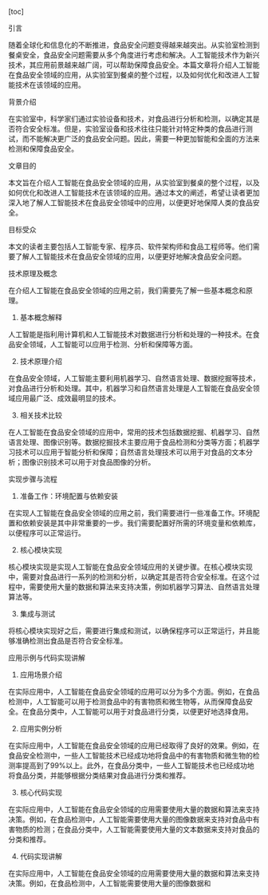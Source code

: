 
[toc]                    
                
                
引言

随着全球化和信息化的不断推进，食品安全问题变得越来越突出。从实验室检测到餐桌安全，食品安全问题需要从多个角度进行考虑和解决。人工智能技术作为新兴技术，其应用前景越来越广阔，可以帮助保障食品安全。本篇文章将介绍人工智能在食品安全领域的应用，从实验室到餐桌的整个过程，以及如何优化和改进人工智能技术在该领域的应用。

背景介绍

在实验室中，科学家们通过实验设备和技术，对食品进行分析和检测，以确定其是否符合安全标准。但是，实验室设备和技术往往只能针对特定种类的食品进行测试，而不能解决更广泛的食品安全问题。因此，需要一种更加智能和全面的方法来检测和保障食品安全。

文章目的

本文旨在介绍人工智能在食品安全领域的应用，从实验室到餐桌的整个过程，以及如何优化和改进人工智能技术在该领域的应用。通过本文的阐述，希望让读者更加深入地了解人工智能技术在食品安全领域中的应用，以便更好地保障人类的食品安全。

目标受众

本文的读者主要包括人工智能专家、程序员、软件架构师和食品工程师等。他们需要了解人工智能技术在食品安全领域的应用，以便更好地解决食品安全问题。

技术原理及概念

在介绍人工智能在食品安全领域的应用之前，我们需要先了解一些基本概念和原理。

1. 基本概念解释

人工智能是指利用计算机和人工智能技术对数据进行分析和处理的一种技术。在食品安全领域，人工智能可以应用于检测、分析和保障等方面。

2. 技术原理介绍

在食品安全领域，人工智能主要利用机器学习、自然语言处理、数据挖掘等技术，对食品进行分析和处理。其中，机器学习和自然语言处理是人工智能在食品安全领域应用最广泛、成效最明显的技术。

3. 相关技术比较

在人工智能在食品安全领域的应用中，常用的技术包括数据挖掘、机器学习、自然语言处理、图像识别等。数据挖掘技术主要应用于食品检测和分类等方面；机器学习技术可以应用于智能分析和保障；自然语言处理技术可以用于对食品的文本分析；图像识别技术可以用于对食品图像的分析。

实现步骤与流程

1. 准备工作：环境配置与依赖安装

在实现人工智能在食品安全领域的应用之前，我们需要进行一些准备工作。环境配置和依赖安装是其中非常重要的一步。我们需要配置好所需的环境变量和依赖库，以便程序可以正常运行。

2. 核心模块实现

核心模块实现是实现人工智能在食品安全领域应用的关键步骤。在核心模块实现中，需要对食品进行一系列的检测和分析，以确定其是否符合安全标准。在这个过程中，需要使用大量的数据和算法来支持决策，例如机器学习算法、自然语言处理算法等。

3. 集成与测试

将核心模块实现好之后，需要进行集成和测试，以确保程序可以正常运行，并且能够准确检测出食品是否符合安全标准。

应用示例与代码实现讲解

1. 应用场景介绍

在实际应用中，人工智能在食品安全领域的应用可以分为多个方面。例如，在食品检测中，人工智能可以用于检测食品中的有害物质和微生物等，从而保障食品安全。在食品分类中，人工智能可以用于对食品进行分类，以便更好地选择食用。

2. 应用实例分析

在实际应用中，人工智能在食品安全领域的应用已经取得了良好的效果。例如，在食品安全检测中，一些人工智能技术已经成功地将食品中的有害物质和微生物的检测率提高到了99%以上。此外，在食品分类中，一些人工智能技术也已经成功地将食品分类，并能够根据分类结果对食品进行分类和推荐。

3. 核心代码实现

在实际应用中，人工智能在食品安全领域的应用需要使用大量的数据和算法来支持决策。例如，在食品检测中，人工智能需要使用大量的图像数据来支持对食品中有害物质的检测；在食品分类中，人工智能需要使用大量的文本数据来支持对食品的分类和推荐。

4. 代码实现讲解

在实际应用中，人工智能在食品安全领域的应用需要使用大量的数据和算法来支持决策。例如，在食品检测中，人工智能需要使用大量的图像数据和


